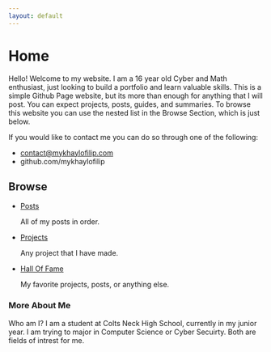 ```yaml
---
layout: default
---
```


# Home
Hello! Welcome to my website. I am a 16 year old Cyber and Math enthusiast, just looking to build a portfolio and learn valuable skills. This is a simple Github Page website, but its more than enough for anything that I will post. You can expect projects, posts, guides, and summaries. To browse this website you can use the nested list in the Browse Section, which is just below. 

If you would like to contact me you can do so through one of the following:

- contact@mykhaylofilip.com
- github.com/mykhaylofilip

## Browse
- [Posts](./posts)
  
  All of my posts in order.
- [Projects](./projects)
  
  Any project that I have made.
- [Hall Of Fame](./halloffame)
  
  My favorite projects, posts, or anything else.

### More About Me
Who am I? I am a student at Colts Neck High School, currently in my junior year. I am trying to major in Computer Science or Cyber Secuirty. Both are fields of intrest for me.
